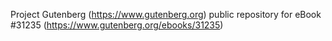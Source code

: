 Project Gutenberg (https://www.gutenberg.org) public repository for eBook #31235 (https://www.gutenberg.org/ebooks/31235)
